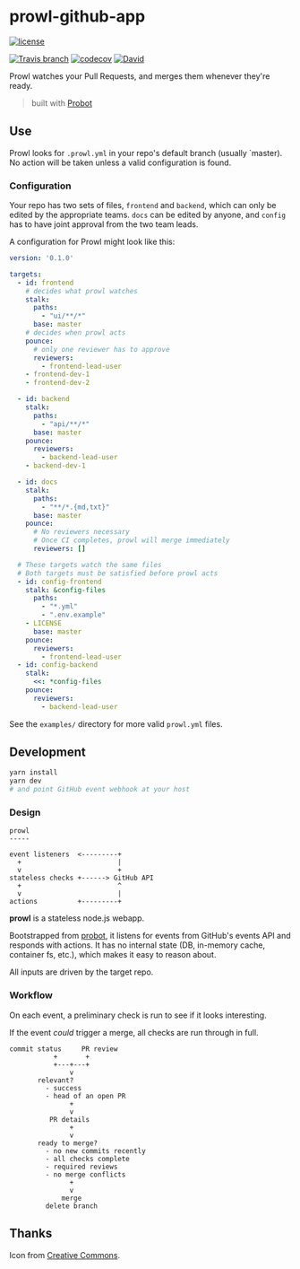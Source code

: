 # prowl-github-app

[![license](https://img.shields.io/github/license/tommilligan/prowl-github-app.svg)]()

[![Travis branch](https://img.shields.io/travis/tommilligan/prowl-github-app/master.svg)](https://travis-ci.org/tommilligan/prowl-github-app)
[![codecov](https://codecov.io/gh/tommilligan/prowl-github-app/branch/master/graph/badge.svg)](https://codecov.io/gh/tommilligan/prowl-github-app)
[![David](https://img.shields.io/david/tommilligan/prowl-github-app.svg)](https://david-dm.org/tommilligan/prowl-github-app)

Prowl watches your Pull Requests, and merges them whenever they're ready.

> built with [Probot](https://github.com/probot/probot)

## Use

Prowl looks for `.prowl.yml` in your repo's default branch (usually `master). No action will be taken unless a valid configuration is found.

### Configuration

Your repo has two sets of files, `frontend` and `backend`, which can only be edited by the appropriate teams. `docs` can be edited by anyone, and `config` has to have joint approval from the two team leads.

A configuration for Prowl might look like this:
```yaml
version: '0.1.0'

targets:
  - id: frontend
    # decides what prowl watches
    stalk:
      paths:
        - "ui/**/*"
      base: master
    # decides when prowl acts
    pounce:
      # only one reviewer has to approve
      reviewers:
        - frontend-lead-user
	- frontend-dev-1
	- frontend-dev-2

  - id: backend
    stalk:
      paths:
        - "api/**/*"
      base: master
    pounce:
      reviewers:
        - backend-lead-user
	- backend-dev-1

  - id: docs
    stalk:
      paths:
        - "**/*.{md,txt}"
      base: master
    pounce:
      # No reviewers necessary
      # Once CI completes, prowl will merge immediately
      reviewers: []

  # These targets watch the same files
  # Both targets must be satisfied before prowl acts
  - id: config-frontend
    stalk: &config-files
      paths:
        - "*.yml"
        - ".env.example"
	- LICENSE
      base: master
    pounce:
      reviewers:
        - frontend-lead-user
  - id: config-backend
    stalk:
      <<: *config-files
    pounce:
      reviewers:
        - backend-lead-user
```

See the `examples/` directory for more valid `prowl.yml` files.


## Development

```sh
yarn install
yarn dev
# and point GitHub event webhook at your host
```

### Design

```
prowl
-----

event listeners  <---------+
  +                        |
  v                        +
stateless checks +------> GitHub API
  +                        ^
  v                        |
actions          +---------+
```

**prowl** is a stateless node.js webapp.

Bootstrapped from [probot](https://github.com/probot/probot), it listens for events from GitHub's events API and responds with actions. It has no internal state (DB, in-memory cache, container fs, etc.), which makes it easy to reason about.

All inputs are driven by the target repo.


### Workflow

On each event, a preliminary check is run to see if it looks interesting.

If the event _could_ trigger a merge, all checks are run through in full.

```
commit status     PR review
           +       +
           +---+---+
               v
       relevant?
         - success
         - head of an open PR
               +
               v
          PR details
               +
               v
       ready to merge?
         - no new commits recently
         - all checks complete
         - required reviews
         - no merge conflicts
               +
               v
             merge
         delete branch
```
## Thanks

Icon from [Creative Commons](https://openclipart.org/detail/183951/cats-eye).

